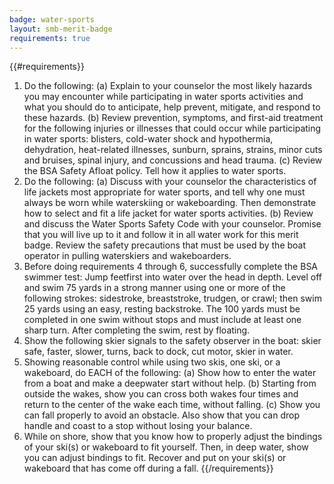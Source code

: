 ```yaml
---
badge: water-sports
layout: smb-merit-badge
requirements: true
---
```


{{#requirements}}
1. Do the following:
    (a) Explain to your counselor the most likely hazards you may encounter while participating in water sports activities and what you should do to anticipate, help prevent, mitigate, and respond to these hazards.
    (b) Review prevention, symptoms, and first-aid treatment for the following injuries or illnesses that could occur while participating in water sports: blisters, cold-water shock and hypothermia, dehydration, heat-related illnesses, sunburn, sprains, strains, minor cuts and bruises, spinal injury, and concussions and head trauma.
    (c) Review the BSA Safety Afloat policy. Tell how it applies to water sports.
2. Do the following:
    (a) Discuss with your counselor the characteristics of life jackets most appropriate for water sports, and tell why one must always be worn while waterskiing or wakeboarding. Then demonstrate how to select and fit a life jacket for water sports activities.
    (b) Review and discuss the Water Sports Safety Code with your counselor. Promise that you will live up to it and follow it in all water work for this merit badge. Review the safety precautions that must be used by the boat operator in pulling waterskiers and wakeboarders.
3. Before doing requirements 4 through 6, successfully complete the BSA swimmer test: Jump feetfirst into water over the head in depth. Level off and swim 75 yards in a strong manner using one or more of the following strokes: sidestroke, breaststroke, trudgen, or crawl; then swim 25 yards using an easy, resting backstroke. The 100 yards must be completed in one swim without stops and must include at least one sharp turn. After completing the swim, rest by floating.
4. Show the following skier signals to the safety observer in the boat: skier safe, faster, slower, turns, back to dock, cut motor, skier in water.
5. Showing reasonable control while using two skis, one ski, or a wakeboard, do EACH of the following:
    (a) Show how to enter the water from a boat and make a deepwater start without help.
    (b) Starting from outside the wakes, show you can cross both wakes four times and return to the center of the wake each time, without falling.
    (c) Show you can fall properly to avoid an obstacle. Also show that you can drop handle and coast to a stop without losing your balance.
6. While on shore, show that you know how to properly adjust the bindings of your ski(s) or wakeboard to fit yourself. Then, in deep water, show you can adjust bindings to fit. Recover and put on your ski(s) or wakeboard that has come off during a fall.
{{/requirements}}
